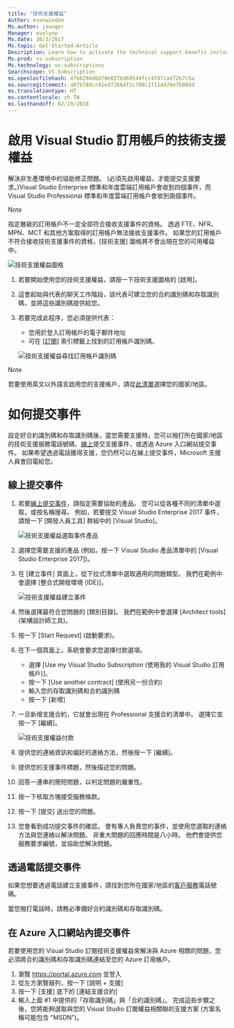 ```yaml
---
title: "技術支援權益"
Author: evanwindom
Ms.author: jaunger
Manager: evelynp
Ms.date: 10/3/2017
Ms.topic: Get-Started-Article
Description: Learn how to activate the technical support benefit included with your Visual Studio subscription.
Ms.prod: vs-subscription
Ms.technology: vs-subscriptions
Searchscope: VS Subscription
ms.openlocfilehash: 4fb6294d6d70e827bd69544fcc4f07cad72b7c5a
ms.sourcegitcommit: a07b789cc41ed72664f2c700c1f114476e7b0ddd
ms.translationtype: HT
ms.contentlocale: zh-TW
ms.lasthandoff: 02/19/2018
---
```

# <a name="activating-the-technical-support-benefit-in-visual-studio-subscriptions"></a>啟用 Visual Studio 訂用帳戶的技術支援權益

解決非生產環境中的協助修正問題。  (必須先啟用權益，才能提交支援要求。)Visual Studio Enterprise 標準和年度雲端訂用帳戶會收到四個事件，而 Visual Studio Professional 標準和年度雲端訂用帳戶會收到兩個事件。  

> [!NOTE]
> 指定層級的訂用帳戶不一定全部符合接收支援事件的資格。  透過 FTE、NFR、MPN、MCT 和其他方案取得的訂用帳戶無法接收支援事件。  如果您的訂用帳戶不符合接收技術支援事件的資格，[技術支援] 圖格將不會出現在您的可用權益中。 

   ![技術支援權益圖格](_img\vs-tech-support\vs-tech-support-tile.png)

1.  若要開始使用您的技術支援權益，請按一下技術支援圖格的 [啟用]。 

2.  這會起始與代表的聊天工作階段，該代表可建立您的合約識別碼和存取識別碼，並將這些識別碼提供給您。 

3.  若要完成此程序，您必須提供代表：
    - 您用於登入訂用帳戶的電子郵件地址
    - 可在 [[訂閱](https://my.visualstudio.com/subscriptions)] 索引標籤上找到的訂用帳戶識別碼。 

    ![技術支援權益尋找訂用帳戶識別碼](_img\vs-tech-support\vs-tech-support-subID-cropped.png)

> [!NOTE]
> 若要使用英文以外語言啟用您的支援帳戶，請從[此清單](http://support.microsoft.com/activatesupport)選擇您的國家/地區。   

# <a name="how-to-submit-an-incident"></a>如何提交事件
設定好合約識別碼和存取識別碼後，當您需要支援時，您可以撥打所在國家/地區的技術支援服務電話號碼、[線上](http://support.microsoft.com/oas/)提交支援事件，或透過 Azure 入口網站提交事件。  如果希望透過電話獲得支援，您仍然可以在線上提交事件，Microsoft 支援人員會回電給您。

## <a name="submitting-an-incident-online"></a>線上提交事件
1.  若要[線上提交事件](http://support.microsoft.com/oas/)，請指定需要協助的產品。  您可以從各種不同的清單中選取，或按名稱搜尋。  例如，若要提交 Visual Studio Enterprise 2017 事件，請按一下 [開發人員工具] 群組中的 [Visual Studio]。 

    ![技術支援權益選取事件產品](_img\vs-tech-support\vs-tech-support-select-product.png)

2.  選擇您需要支援的產品  (例如，按一下 Visual Studio 產品清單中的 [Visual Studio Enterprise 2017])。 

3.  在 [建立事件] 頁面上，從下拉式清單中選取適用的問題類型。  我們在範例中會選擇 [整合式開發環境 (IDE)]。

    ![技術支援權益建立事件](_img\vs-tech-support\vs-tech-support-create-incident.png)

4.  然後選擇最符合您問題的 [類別目錄]。  我們在範例中會選擇 [Architect tools] (架構設計師工具)。

5.  按一下 [Start Request] (啟動要求)。 
 
6.  在下一個頁面上，系統會要求您選擇付款選項。  
    - 選擇 [Use my Visual Studio Subscription (使用我的 Visual Studio 訂用帳戶)]。 
    - 按一下 [Use another contract] (使用另一份合約)
    - 輸入您的存取識別碼和合約識別碼
    - 按一下 [新增]

7.  一旦新增支援合約，它就會出現在 Professional 支援合約清單中。  選擇它並按一下 [繼續]。
 
    ![技術支援權益付款](_img\vs-tech-support\vs-tech-support-payment.png)

8.  提供您的連絡資訊和偏好的連絡方法，然後按一下 [繼續]。  
 
9.  提供您的支援事件標題，然後描述您的問題。  

10. 回答一連串的簡短問題，以判定問題的嚴重性。  

11. 按一下核取方塊接受服務條款。

12. 按一下 [提交] 送出您的問題。  
 
13. 您會看到成功提交事件的確認。  會有專人負責您的事件，並使用您選取的連絡方法與您連絡以解決問題。  非重大問題的回應時間是八小時。 他們會提供您服務要求編號，並協助您解決問題。 

## <a name="submitting-an-incident-by-phone"></a>透過電話提交事件
如果您想要透過電話建立支援事件，請找到您所在國家/地區的[客戶服務](https://support.microsoft.com/help/13948/global-customer-service-phone-numbers)電話號碼。  

當您撥打電話時，請務必準備好合約識別碼和存取識別碼。 

## <a name="submitting-an-incident-within-the-azure-portal"></a>在 Azure 入口網站內提交事件
若要使用您的 Visual Studio 訂閱技術支援權益來解決與 Azure 相關的問題，您必須將合約識別碼和存取識別碼連結至您的 Azure 訂用帳戶。  
1.  瀏覽 https://portal.azure.com 並登入
2.  從左方瀏覽器列，按一下 [說明 + 支援]
3.  按一下 [支援] 底下的 [連結支援合約]
4.  輸入上面 #1 中提供的「存取識別碼」與「合約識別碼」。
完成這些步驟之後，您將能夠選取與您的 Visual Studio 訂閱權益相關聯的支援方案  (方案名稱可能包含 "MSDN")。

 

